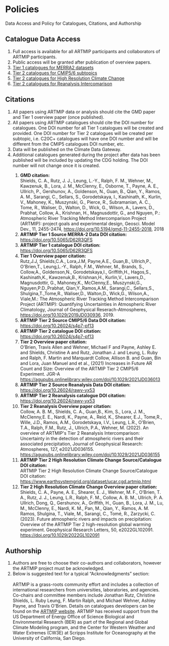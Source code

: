 # Policies
Data Access and Policy for Catalogues, Citations, and Authorship

## Catalogue Data Access
<ol>
  <li>Full access is available for all ARTMIP participants and collaborators of ARTMIP participants.</li>
  <li>Public access will be granted after publication of overview papers.</li>
  <li><a href="https://www.earthsystemgrid.org/dataset/ucar.cgd.artmip.html">Tier 1 catalogues for MERRA2 datasets</a></li>
  <li><a href="https://www.earthsystemgrid.org/dataset/ucar.cgd.artmip.html">Tier 2 catalogues for CMIP5/6 subtopics</a></li>
  <li><a href="https://www.earthsystemgrid.org/dataset/ucar.cgd.artmip.html">Tier 2 catalogues for High Resolution Climate Change</a></li>
  <li><a href="https://www.earthsystemgrid.org/dataset/ucar.cgd.artmip.html">Tier 2 catalogues for Reanalysis Intercomarison</a></li>
</ol>
  
## Citations
<ol>
  <li>All papers using ARTMIP data or analysis should cite the GMD paper and Tier 1 overview paper (once published).</li>
  <li>All papers using ARTMIP catalogues should cite the DOI number for catalogues. One DOI number for all Tier 1 catalogues will be created and provided. One DOI number for Tier 2 catalogues will be created per subtopic, i.e. C20C+ catalogues will have one DOI number and will be different from the CMIP5 catalogues DOI number, etc.</li>
  <li>Data will be published on the Climate Data Gateway.</li>
  <li>Additional catalogues generated during the project after data has been published will be included by updating the CDG holding. The DOI number will not change once it is created.</li>
  <ol>
    <li><b>GMD citation:</b><br>Shields, C. A., Rutz, J. J., Leung, L.-Y., Ralph, F. M., Wehner, M., Kawzenuk, B., Lora, J. M., McClenny, E., Osborne, T., Payne, A. E., Ullrich, P., Gershunov, A., Goldenson, N., Guan, B., Qian, Y., Ramos, A. M., Sarangi, C., Sellars, S., Gorodetskaya, I., Kashinath, K., Kurlin, V., Mahoney, K., Muszynski, G., Pierce, R., Subramanian, A. C., Tome, R., Waliser, D., Walton, D., Wick, G., Wilson, A., Lavers, D., Prabhat, Collow, A., Krishnan, H., Magnusdottir, G., and Nguyen, P.: Atmospheric River Tracking Method Intercomparison Project (ARTMIP): project goals and experimental design, Geosci. Model Dev., 11, 2455-2474, <a href="https://doi.org/10.5194/gmd-11-2455-2018">https://doi.org/10.5194/gmd-11-2455-2018</a>, 2018</li>
    <li><b>ARTMIP Tier 1 Source MERRA-2 Data DOI citation:</b><br><a href="https://doi.org/10.5065/D62R3QFS">https://doi.org/10.5065/D62R3QFS</a></li>
    <li><b>ARTMIP Tier 1 catalogue DOI citation:</b><br><a href="https://doi.org/10.5065/D62R3QFS">https://doi.org/10.5065/D62R3QFS</a></li>
    <li><b>Tier 1 Overview paper citation:</b><br>Rutz,J.J, Shields,C.A., Lora,J.M, Payne,A.E., Guan,B., Ullrich,P., O'Brien,T., Leung,L.-Y., Ralph, F.M., Wehner, M., Brands, S., Collow,A., Goldenson,N., Gorodetskaya,I., Griffith,H., Hagos,S., Kashinath,K., Kawzenuk,B., Krishnan,H., Kurlin,V., Lavers,D., Magnusdottir, G., Mahoney,K., McClenny,E., Muszynski,G., Nguyen,P.D.,Prabhat, Qian,Y.,Ramos,A.M., Sarangi,C., Sellars,S., Shulgina,T.,Tome,R., Waliser,D., Walton,D., Wick,G., Wilson,A., Viale,M.: The Atmospheric River Tracking Method Intercomparison Project (ARTMIP): Quantifying Uncertainties in Atmospheric River Climatology, Journal of Geophysical Reserach-Atmospheres, <a href="https://doi.org/10.1029/2019JD030936">https://doi.org/10.1029/2019JD030936</a>, 2019.</li>
    <li><b>ARTMIP Tier 2 Source CMIP5/6 Data DOI citation:</b><br><a href="https://doi.org/10.26024/s4p7-pf13">https://doi.org/10.26024/s4p7-pf13</a></li>
    <li><b>ARTMIP Tier 2 catalogue DOI citation:</b><br><a href="https://doi.org/10.26024/s4p7-pf13">https://doi.org/10.26024/s4p7-pf13</a></li>
    <li><b>Tier 2 Overview paper citation:</b><br>O’Brien, Travis Allen and Wehner, Michael F and Payne, Ashley E. and Shields, Christine A and Rutz, Jonathan J. and Leung, L. Ruby and Ralph, F. Martin and Marquardt Collow, Allison B. and Guan, Bin and Lora, Juan Manuel and et al., (2021) Increases in Future AR Count and Size: Overview of the ARTMIP Tier 2 CMIP5/6 Experiment. JGR-A <a href="https://agupubs.onlinelibrary.wiley.com/doi/10.1029/2021JD036013">https://agupubs.onlinelibrary.wiley.com/doi/10.1029/2021JD036013</a></li>
    <li><b>ARTMIP Tier 2 Source Reanalysis Data DOI citation:</b><br><a href="https://doi.org/10.26024/rawv-yx53">https://doi.org/10.26024/rawv-yx53</a></li>
    <li><b>ARTMIP Tier 2 Reanalysis catalogue DOI citation:</b><br><a href="https://doi.org/10.26024/rawv-yx53">https://doi.org/10.26024/rawv-yx53</a></li>
    <li><b>Tier 2 Reanalysis Overview paper citation:</b><br>Collow, A. B. M., Shields, C. A., Guan,B., Kim, S., Lora, J. M., McClenny,E. E., Nardi, K., Payne, A., Reid, K., Shearer, E.J., Tome,R., Wille, J.D., Ramos, A.M., Gorodetskaya, I.V., Leung, L.R., O'Brien, T.A., Ralph, F.M., Rutz, J., Ullrich, P.A., Wehner, M. (2022). An overview of ARTMIP's Tier 2 Reanalysis Intercomparison: Uncertainty in the detection of atmospheric rivers and their associated precipitation, Journal of Geophysical Research: Atmospheres, 127, e2021JD036155. <a href="https://agupubs.onlinelibrary.wiley.com/doi/10.1029/2021JD036155">https://agupubs.onlinelibrary.wiley.com/doi/10.1029/2021JD036155</a></li>
    <li><b>ARTMIP Tier 2 High Resolution Climate Change Source/Catalogue DOI citation:</b><br>ARTMIP Tier 2 High Resolution Climate Change Source/Catalogue DOI citation: <a href="https://www.earthsystemgrid.org/dataset/ucar.cgd.artmip.html">https://www.earthsystemgrid.org/dataset/ucar.cgd.artmip.html</a></li>
    <li><b>Tier 2 High Resolution Climate Change Overview paper citation:</b><br>Shields, C. A., Payne, A. E., Shearer, E. J., Wehner, M. F., O’Brien, T. A., Rutz, J. J., Leung, L.R., Ralph, F. M.,  Collow, A. B. M.,  Ullrich, P. A. Ullrich,  Dong, Q.,  Gershunov, A.,  Griffith, H.,  Guan, B.,  Lora, J. M., Lu, M.,  McClenny, E.,  Nardi, K. M.,  Pan, M.,  Qian, Y.,  Ramos, A. M. Ramos,  Shulgina, T.,  Viale, M.,  Sarangi, C., Tomé, R., Zarzycki, C. (2023). Future atmospheric rivers and impacts on precipitation: Overview of the ARTMIP Tier 2 high-resolution global warming experiment. Geophysical Research Letters, 50, e2022GL102091. <a href="https://doi.org/10.1029/2022GL102091">https://doi.org/10.1029/2022GL102091</a></li>
  </ol>
</ol>
  
## Authorship
<ol>
  <li>Authors are free to choose their co-authors and collaborators, however the ARTMIP project must be acknowledged.</li>
  <li>Below is suggested text for a typical “Acknowledgments” section:<br><br>ARTMIP is a grass-roots community effort and includes a collection of international researchers from universities, laboratories, and agencies. Co-chairs and committee members include Jonathan Rutz, Christine Shields, L. Ruby Leung, F. Martin Ralph, and Michael Wehner, Ashley Payne, and Travis O'Brien. Details on catalogues developers can be found on the <a href="https://www.cgd.ucar.edu/projects/artmip">ARTMIP website</a>. ARTMIP has received support from the US Department of Energy Office of Science Biological and Environmental Research (BER) as part of the Regional and Global Climate Modeling program, and the Center for Western Weather and Water Extremes (CW3E) at Scripps Institute for Oceanography at the University of California, San Diego.</li>
</ol>

<!--- Save this version
<ol type="1">
  <li>Catalogue Data Access</li>
  <ol>
    <li>Full access is available for all ARTMIP participants and collaborators of ARTMIP participants.</li>
    <li>Public access will be granted after publication of overview papers.</li>
    <li><a href="https://www.earthsystemgrid.org/dataset/ucar.cgd.artmip.html">Tier 1 catalogues for MERRA2 datasets</a></li>
    <li><a href="https://www.earthsystemgrid.org/dataset/ucar.cgd.artmip.html">Tier 2 catalogues for CMIP5/6 subtopics</a></li>
    <li><a href="https://www.earthsystemgrid.org/dataset/ucar.cgd.artmip.html">Tier 2 catalogues for High Resolution Climate Change</a></li>
    <li><a href="https://www.earthsystemgrid.org/dataset/ucar.cgd.artmip.html">Tier 2 catalogues for Reanalysis Intercomarison</a></li>
  </ol>
  <li>Citations</li>
  <ol>
    <li>All papers using ARTMIP data or analysis should cite the GMD paper and Tier 1 overview paper (once published).</li>
    <li>All papers using ARTMIP catalogues should cite the DOI number for catalogues. One DOI number for all Tier 1 catalogues will be created and provided. One DOI number for Tier 2 catalogues will be created per subtopic, i.e. C20C+ catalogues will have one DOI number and will be different from the CMIP5 catalogues DOI number, etc.</li>
    <li>Data will be published on the Climate Data Gateway.</li>
    <li>Additional catalogues generated during the project after data has been published will be included by updating the CDG holding. The DOI number will not change once it is created.</li>
    <ol>
      <li><b>GMD citation:</b><br>Shields, C. A., Rutz, J. J., Leung, L.-Y., Ralph, F. M., Wehner, M., Kawzenuk, B., Lora, J. M., McClenny, E., Osborne, T., Payne, A. E., Ullrich, P., Gershunov, A., Goldenson, N., Guan, B., Qian, Y., Ramos, A. M., Sarangi, C., Sellars, S., Gorodetskaya, I., Kashinath, K., Kurlin, V., Mahoney, K., Muszynski, G., Pierce, R., Subramanian, A. C., Tome, R., Waliser, D., Walton, D., Wick, G., Wilson, A., Lavers, D., Prabhat, Collow, A., Krishnan, H., Magnusdottir, G., and Nguyen, P.: Atmospheric River Tracking Method Intercomparison Project (ARTMIP): project goals and experimental design, Geosci. Model Dev., 11, 2455-2474, <a href="https://doi.org/10.5194/gmd-11-2455-2018">https://doi.org/10.5194/gmd-11-2455-2018</a>, 2018</li>
      <li><b>ARTMIP Tier 1 Source MERRA-2 Data DOI citation:</b><br><a href="https://doi.org/10.5065/D62R3QFS">https://doi.org/10.5065/D62R3QFS</a></li>
      <li><b>ARTMIP Tier 1 catalogue DOI citation:</b><br><a href="https://doi.org/10.5065/D62R3QFS">https://doi.org/10.5065/D62R3QFS</a></li>
      <li><b>Tier 1 Overview paper citation:</b><br>Rutz,J.J, Shields,C.A., Lora,J.M, Payne,A.E., Guan,B., Ullrich,P., O'Brien,T., Leung,L.-Y., Ralph, F.M., Wehner, M., Brands, S., Collow,A., Goldenson,N., Gorodetskaya,I., Griffith,H., Hagos,S., Kashinath,K., Kawzenuk,B., Krishnan,H., Kurlin,V., Lavers,D., Magnusdottir, G., Mahoney,K., McClenny,E., Muszynski,G., Nguyen,P.D.,Prabhat, Qian,Y.,Ramos,A.M., Sarangi,C., Sellars,S., Shulgina,T.,Tome,R., Waliser,D., Walton,D., Wick,G., Wilson,A., Viale,M.: The Atmospheric River Tracking Method Intercomparison Project (ARTMIP): Quantifying Uncertainties in Atmospheric River Climatology, Journal of Geophysical Reserach-Atmospheres, <a href="https://doi.org/10.1029/2019JD030936">https://doi.org/10.1029/2019JD030936</a>, 2019.</li>
      <li><b>ARTMIP Tier 2 Source CMIP5/6 Data DOI citation:</b><br><a href="https://doi.org/10.26024/s4p7-pf13">https://doi.org/10.26024/s4p7-pf13</a></li>
      <li><b>ARTMIP Tier 2 catalogue DOI citation:</b><br><a href="https://doi.org/10.26024/s4p7-pf13">https://doi.org/10.26024/s4p7-pf13</a></li>
      <li><b>Tier 2 Overview paper citation:</b><br>O’Brien, Travis Allen and Wehner, Michael F and Payne, Ashley E. and Shields, Christine A and Rutz, Jonathan J. and Leung, L. Ruby and Ralph, F. Martin and Marquardt Collow, Allison B. and Guan, Bin and Lora, Juan Manuel and et al., (2021) Increases in Future AR Count and Size: Overview of the ARTMIP Tier 2 CMIP5/6 Experiment. JGR-A <a href="https://agupubs.onlinelibrary.wiley.com/doi/10.1029/2021JD036013">https://agupubs.onlinelibrary.wiley.com/doi/10.1029/2021JD036013</a></li>
      <li><b>ARTMIP Tier 2 Source Reanalysis Data DOI citation:</b><br><a href="https://doi.org/10.26024/rawv-yx53">https://doi.org/10.26024/rawv-yx53</a></li>
      <li><b>ARTMIP Tier 2 Reanalysis catalogue DOI citation:</b><br><a href="https://doi.org/10.26024/rawv-yx53">https://doi.org/10.26024/rawv-yx53</a></li>
      <li><b>Tier 2 Reanalysis Overview paper citation:</b><br>Collow, A. B. M., Shields, C. A., Guan,B., Kim, S., Lora, J. M., McClenny,E. E., Nardi, K., Payne, A., Reid, K., Shearer, E.J., Tome,R., Wille, J.D., Ramos, A.M., Gorodetskaya, I.V., Leung, L.R., O'Brien, T.A., Ralph, F.M., Rutz, J., Ullrich, P.A., Wehner, M. (2022). An overview of ARTMIP's Tier 2 Reanalysis Intercomparison: Uncertainty in the detection of atmospheric rivers and their associated precipitation, Journal of Geophysical Research: Atmospheres, 127, e2021JD036155. <a href="https://agupubs.onlinelibrary.wiley.com/doi/10.1029/2021JD036155">https://agupubs.onlinelibrary.wiley.com/doi/10.1029/2021JD036155</a></li>
      <li><b>ARTMIP Tier 2 High Resolution Climate Change Source/Catalogue DOI citation:</b><br>ARTMIP Tier 2 High Resolution Climate Change Source/Catalogue DOI citation: <a href="https://www.earthsystemgrid.org/dataset/ucar.cgd.artmip.html">https://www.earthsystemgrid.org/dataset/ucar.cgd.artmip.html</a></li>
      <li><b>Tier 2 High Resolution Climate Change Overview paper citation:</b><br>Shields, C. A., Payne, A. E., Shearer, E. J., Wehner, M. F., O’Brien, T. A., Rutz, J. J., Leung, L.R., Ralph, F. M.,  Collow, A. B. M.,  Ullrich, P. A. Ullrich,  Dong, Q.,  Gershunov, A.,  Griffith, H.,  Guan, B.,  Lora, J. M., Lu, M.,  McClenny, E.,  Nardi, K. M.,  Pan, M.,  Qian, Y.,  Ramos, A. M. Ramos,  Shulgina, T.,  Viale, M.,  Sarangi, C., Tomé, R., Zarzycki, C. (2023). Future atmospheric rivers and impacts on precipitation: Overview of the ARTMIP Tier 2 high-resolution global warming experiment. Geophysical Research Letters, 50, e2022GL102091. <a href="https://doi.org/10.1029/2022GL102091">https://doi.org/10.1029/2022GL102091</a></li>
    </ol>
  </ol>
  <li>Authorship</li>
  <ol>
    <li>Authors are free to choose their co-authors and collaborators, however the ARTMIP project must be acknowledged.</li>
    <li>Below is suggested text for a typical “Acknowledgments” section:<br><br>ARTMIP is a grass-roots community effort and includes a collection of international researchers from universities, laboratories, and agencies. Co-chairs and committee members include Jonathan Rutz, Christine Shields, L. Ruby Leung, F. Martin Ralph, and Michael Wehner, Ashley Payne, and Travis O'Brien. Details on catalogues developers can be found on the <a href="https://www.cgd.ucar.edu/projects/artmip">ARTMIP website</a>. ARTMIP has received support from the US Department of Energy Office of Science Biological and Environmental Research (BER) as part of the Regional and Global Climate Modeling program, and the Center for Western Weather and Water Extremes (CW3E) at Scripps Institute for Oceanography at the University of California, San Diego.</li>
  </ol>
</ol>
